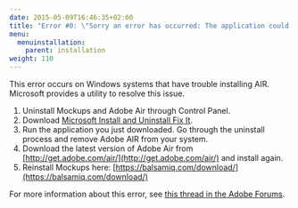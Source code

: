 ```yaml
---
date: 2015-05-09T16:46:35+02:00
title: "Error #0: \"Sorry an error has occurred: The application could not be installed. Try installing it again.\""
menu:
  menuinstallation:
    parent: installation
weight: 110
---
```

This error occurs on Windows systems that have trouble installing AIR. Microsoft provides a utility to resolve this issue.

1.  Uninstall Mockups and Adobe Air through Control Panel.
2.  Download [Microsoft Install and Uninstall Fix It](http://support.microsoft.com/mats/Program_Install_and_Uninstall/en-us).
3.  Run the application you just downloaded. Go through the uninstall process and remove Adobe AIR from your system.
4.  Download the latest version of Adobe Air from [http://get.adobe.com/air/](http://get.adobe.com/air/) and install again.
5.  Reinstall Mockups here: [https://balsamiq.com/download/](https://balsamiq.com/download/)

For more information about this error, see [this thread in the Adobe Forums](http://forums.adobe.com/thread/899180).

